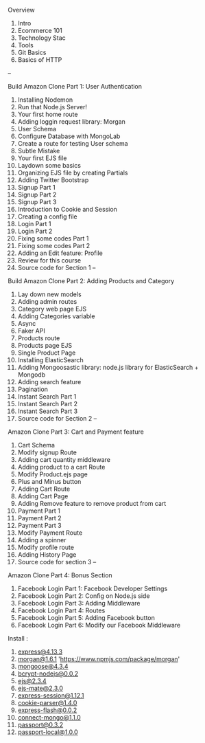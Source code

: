 Overview

1. Intro
2. Ecommerce 101
3. Technology Stac
4. Tools
5. Git Basics
6. Basics of HTTP

–

Build Amazon Clone Part 1: User Authentication

1. Installing Nodemon
2. Run that Node.js Server!
3. Your first home route
4. Adding loggin request library: Morgan
5. User Schema
6. Configure Database with MongoLab
7. Create a route for testing User schema
8. Subtle Mistake
9. Your first EJS file
10. Laydown some basics
11. Organizing EJS file by creating Partials
12. Adding Twitter Bootstrap
13. Signup Part 1
14. Signup Part 2
15. Signup Part 3
16. Introduction to Cookie and Session
17. Creating a config file
18. Login Part 1
19. Login Part 2
20. Fixing some codes Part 1
21. Fixing some codes Part 2
22. Adding an Edit feature: Profile
23. Review for this course
24. Source code for Section 1
–

Build Amazon Clone Part 2: Adding Products and Category

1. Lay down new models
2. Adding admin routes
3. Category web page EJS
4. Adding Categories variable
5. Async
6. Faker API
7. Products route
8. Products page EJS
9. Single Product Page
10. Installing ElasticSearch
11. Adding Mongoosastic library: node.js library for ElasticSearch + Mongodb
12. Adding search feature
13. Pagination
14. Instant Search Part 1
15. Instant Search Part 2
16. Instant Search Part 3
17. Source code for Section 2
–

Amazon Clone Part 3: Cart and Payment feature

1. Cart Schema
2. Modify signup Route
3. Adding cart quantity middleware
4. Adding product to a cart Route
5. Modify Product.ejs page
6. Plus and Minus button
7. Adding Cart Route
8. Adding Cart Page
9. Adding Remove feature to remove product from cart
10. Payment Part 1
11. Payment Part 2
12. Payment Part 3
13. Modify Payment Route
14. Adding a spinner
15. Modify profile route
16. Adding History Page
17. Source code for section 3
–

Amazon Clone Part 4: Bonus Section

1. Facebook Login Part 1: Facebook Developer Settings
2. Facebook Login Part 2: Config on Node.js side
3. Facebook Login Part 3: Adding Middleware
4. Facebook Login Part 4: Routes
5. Facebook Login Part 5: Adding Facebook button
6. Facebook Login Part 6: Modify our Facebook Middleware


Install : 

1. express@4.13.3
2. morgan@1.6.1 'https://www.npmjs.com/package/morgan'
3. mongoose@4.3.4
4. bcrypt-nodejs@0.0.2
5. ejs@2.3.4  
6. ejs-mate@2.3.0
7. express-session@1.12.1
8. cookie-parser@1.4.0
9. express-flash@0.0.2
10. connect-mongo@1.1.0
11. passport@0.3.2
12. passport-local@1.0.0